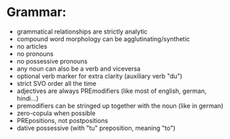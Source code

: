 # Grammar:
- grammatical relationships are strictly analytic
- compound word morphology can be agglutinating/synthetic
- no articles
- no pronouns
- no possessive pronouns
- any noun can also be a verb and viceversa
- optional verb marker for extra clarity (auxiliary verb "du")
- strict SVO order all the time
- adjectives are always PREmodifiers (like most of english, german, hindi...)
- premodifiers can be stringed up together with the noun (like in german)
- zero-copula when possible
- PREpositions, not postpositions
- dative possessive (with "tu" preposition, meaning "to")
